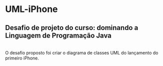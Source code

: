 # UML-iPhone
## Desafio de projeto do curso: dominando a Linguagem de Programação Java
<br>
O desafio proposto foi criar o diagrama de classes UML do lançamento do primeiro iPhone.
